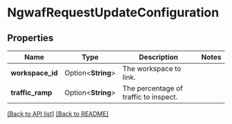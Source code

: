 # NgwafRequestUpdateConfiguration

## Properties

Name | Type | Description | Notes
------------ | ------------- | ------------- | -------------
**workspace_id** | Option<**String**> | The workspace to link. | 
**traffic_ramp** | Option<**String**> | The percentage of traffic to inspect. | 

[[Back to API list]](../README.md#documentation-for-api-endpoints) [[Back to README]](../README.md)


